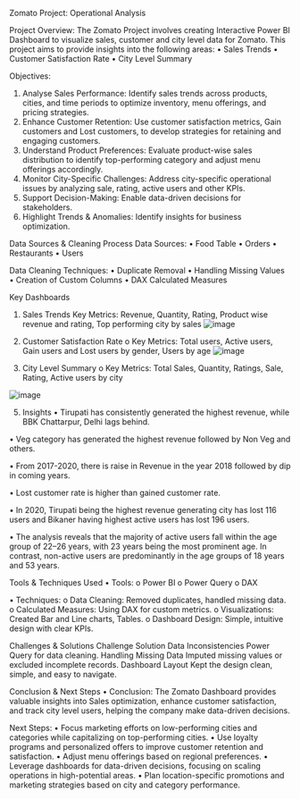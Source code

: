 Zomato Project: Operational Analysis

Project Overview:
The Zomato Project involves creating Interactive Power BI Dashboard to visualize sales, customer and city level data for Zomato. This project aims to provide insights into the following areas:
•	Sales Trends
•	Customer Satisfaction Rate
•	City Level Summary 

Objectives:
1.	Analyse Sales Performance: Identify sales trends across products, cities, and time periods to optimize inventory, menu offerings, and pricing strategies.
2.	Enhance Customer Retention: Use customer satisfaction metrics, Gain customers and Lost customers, to develop strategies for retaining and engaging customers.
3.	Understand Product Preferences: Evaluate product-wise sales distribution to identify top-performing category and adjust menu offerings accordingly.
4.	Monitor City-Specific Challenges: Address city-specific operational issues by analyzing sale, rating, active users and other KPIs.
5.	Support Decision-Making: Enable data-driven decisions for stakeholders.
6.	Highlight Trends & Anomalies: Identify insights for business optimization.

Data Sources & Cleaning Process
Data Sources:
•	Food Table
•	Orders
•	Restaurants
•	Users

Data Cleaning Techniques:
•	Duplicate Removal
•	Handling Missing Values
•	Creation of Custom Columns 
•	DAX Calculated Measures

Key Dashboards
1.	Sales Trends 
Key Metrics: Revenue, Quantity, Rating, Product wise revenue and rating, Top performing city by sales
 ![image](https://github.com/user-attachments/assets/3db53c4e-c7a9-429e-a486-1610660ffb3b)


2.	Customer Satisfaction Rate
o	Key Metrics: Total users, Active users, Gain users and Lost users by gender, Users by age 
 ![image](https://github.com/user-attachments/assets/83327788-cd37-4895-9068-8b5d14ca4c6f)


3.	City Level Summary 
o	Key Metrics:  Total Sales, Quantity, Ratings, Sale, Rating, Active users by city

![image](https://github.com/user-attachments/assets/dedcb739-7943-43de-90af-ae76fc8b8559)

    
 5. Insights
•	Tirupati has consistently generated the highest revenue, while BBK Chattarpur, Delhi lags behind.

•	Veg category has generated the highest revenue followed by Non Veg and others.

•	From 2017-2020, there is raise in Revenue in the year 2018 followed by dip in coming years.

•	Lost customer rate is higher than gained customer rate.

•	In 2020, Tirupati being the highest revenue generating city has lost 116 users and Bikaner having highest active users has lost 196 users.

•	The analysis reveals that the majority of active users fall within the age group of 22–26 years, with 23 years being the most prominent age. In contrast, non-active users are predominantly in the age groups of 18 years and 53 years.

Tools & Techniques Used
•	Tools:
o	Power BI
o	Power Query
o	DAX

•	Techniques:
o	Data Cleaning: Removed duplicates, handled missing data.
o	Calculated Measures: Using DAX for custom metrics.
o	Visualizations: Created Bar and Line charts, Tables.
o	Dashboard Design: Simple, intuitive design with clear KPIs.

Challenges & Solutions
Challenge	Solution
Data Inconsistencies	Power Query for data cleaning.
Handling Missing Data	Imputed missing values or excluded incomplete records.
Dashboard Layout	Kept the design clean, simple, and easy to navigate.
	
Conclusion & Next Steps
•	Conclusion: The Zomato Dashboard provides valuable insights into Sales optimization, enhance customer satisfaction, and track city level users, helping the company make data-driven decisions.

Next Steps:
•	Focus marketing efforts on low-performing cities and categories while capitalizing on top-performing cities.
•	Use loyalty programs and personalized offers to improve customer retention and satisfaction.
•	Adjust menu offerings based on regional preferences.
•	Leverage dashboards for data-driven decisions, focusing on scaling operations in high-potential areas.
•	Plan location-specific promotions and marketing strategies based on city and category performance.
